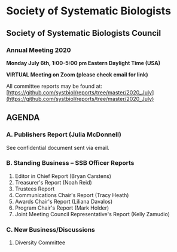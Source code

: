 # Society of Systematic Biologists

## Society of Systematic Biologists Council
### Annual Meeting 2020

**Monday July 6th, 1:00-5:00 pm Eastern Daylight Time (USA)**

**VIRTUAL Meeting on Zoom (please check email for link)**

All committee reports may be found at: 
[https://github.com/systbiol/reports/tree/master/2020_July](https://github.com/systbiol/reports/tree/master/2020_July)

## AGENDA

### A. Publishers Report (Julia McDonnell)

See confidential document sent via email.

### B. Standing Business – SSB Officer Reports

1.	Editor in Chief Report (Bryan Carstens)
2.	Treasurer's Report (Noah Reid)
3.	Trustees Report
4.	Communications Chair's Report (Tracy Heath)
5.	Awards Chair's Report (Liliana Davalos)
6.	Program Chair's Report (Mark Holder)
7.	Joint Meeting Council Representative's Report (Kelly Zamudio)

### C. New Business/Discussions

1.	Diversity Committee

